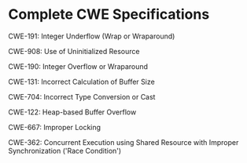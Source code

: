 

# Complete CWE Specifications

CWE-191: Integer Underflow (Wrap or Wraparound)

CWE-908: Use of Uninitialized Resource

CWE-190: Integer Overflow or Wraparound

CWE-131: Incorrect Calculation of Buffer Size

CWE-704: Incorrect Type Conversion or Cast

CWE-122: Heap-based Buffer Overflow

CWE-667: Improper Locking

CWE-362: Concurrent Execution using Shared Resource with Improper Synchronization ('Race Condition')